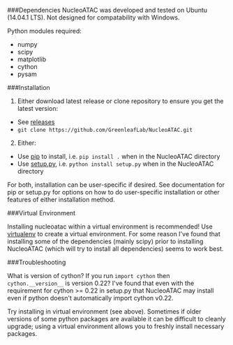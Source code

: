 ###Dependencies 
NucleoATAC was developed and tested on Ubuntu (14.04.1 LTS).
Not designed for compatability with Windows.

Python modules required:

* numpy
* scipy
* matplotlib
* cython
* pysam


###Installation

1) Either download latest release or clone repository to ensure you get the latest version: 

*  See [releases](https://github.com/GreenleafLab/NucleoATAC/releases)
* `git clone https://github.com/GreenleafLab/NucleoATAC.git`

2) Either:

* Use [pip](https://pip.pypa.io/en/latest/) to install, i.e. `pip install .` when in the NucleoATAC directory
* Use [setup.py](https://docs.python.org/2/install/), i.e. `python install setup.py` when in the NucleoATAC directory

For both, installation can be user-specific if desired.  See documentation for pip or setup.py for options on how to do user-specific installation or other features of either installation method.

###Virtual Environment

Installing nucleoatac within a virtual environment is recommended!  Use [virtualenv](https://virtualenv.pypa.io/en/latest/) to create a virtual environment.  For some reason I've found that installing some of the dependencies (mainly scipy) prior to installing NucleoATAC (which will try to install all dependencies) seems to work best.  

###Troubleshooting

What is version of cython?  If you run `import cython` then `cython.__version__` is version 0.22?  I've found that even with the requirement for cython >= 0.22 in setup.py that NucleoATAC may install even if python doesn't automatically import cython v0.22.

Try installing in virtual environment (see above). Sometimes if older versions of some python packages are available it can be difficult to cleanly upgrade; using a virtual environment allows you to freshly install necessary packages.



